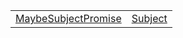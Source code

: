 |                                                                                                                                             |                                                                                                                     |
| ------------------------------------------------------------------------------------------------------------------------------------------- | ------------------------------------------------------------------------------------------------------------------- |
| [MaybeSubjectPromise](https://hamedfathi.gitbook.io/aurelia-2-doc-api/runtime-html/resources/custom-elements/typealias/maybesubjectpromise) | [Subject](https://hamedfathi.gitbook.io/aurelia-2-doc-api/runtime-html/resources/custom-elements/typealias/subject) |